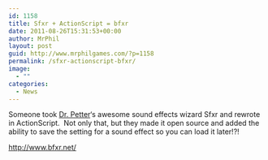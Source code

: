 ```yaml
---
id: 1158
title: Sfxr + ActionScript = bfxr
date: 2011-08-26T15:31:53+00:00
author: MrPhil
layout: post
guid: http://www.mrphilgames.com/?p=1158
permalink: /sfxr-actionscript-bfxr/
image:
  - ""
categories:
  - News
---
```

Someone took [Dr. Petter](http://drpetter.se/)‘s awesome sound effects wizard Sfxr and rewrote in ActionScript.  Not only that, but they made it open source and added the ability to save the setting for a sound effect so you can load it later!?!

<http://www.bfxr.net/>